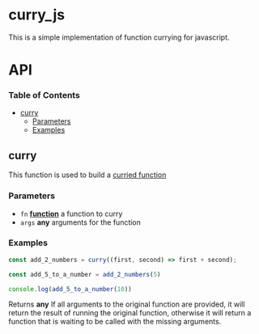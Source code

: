 # curry_js

This is a simple implementation of function currying for javascript.

# API

<!-- Generated by documentation.js. Update this documentation by updating the source code. -->

### Table of Contents

-   [curry](#curry)
    -   [Parameters](#parameters)
    -   [Examples](#examples)

## curry

This function is used to build a [curried function](https://en.wikipedia.org/wiki/Currying)

### Parameters

-   `fn` **[function](https://developer.mozilla.org/docs/Web/JavaScript/Reference/Statements/function)** a function to curry
-   `args` **any** arguments for the function

### Examples

```javascript
const add_2_numbers = curry((first, second) => first + second);

const add_5_to_a_number = add_2_numbers(5)

console.log(add_5_to_a_number(10))
```

Returns **any** If all arguments to the original function are provided, it will
return the result of running the original function, otherwise it will return a
function that is waiting to be called with the missing arguments.
